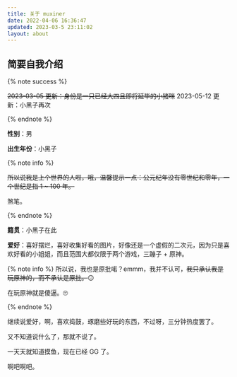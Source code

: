```yaml
---
title: 关于 muxiner 
date: 2022-04-06 16:36:47
updated: 2023-03-5 23:11:02
layout: about
---
```


简要自我介绍
---

{% note success %}

~~2023-03-05 更新：身份是一只已经大四且即将延毕的小猪咪~~
2023-05-12 更新：小黑子再次

{% endnote %}

**性别**：男

**出生年份**：小黑子

{% note info %}

~~所以说我是上个世界的人啦，哦，温馨提示一点：公元纪年没有零世纪和零年，一个世纪是指 1 ~ 100 年。~~

煞笔。

{% endnote %}

**籍贯**：小黑子在此

**爱好**：喜好摆烂，喜好收集好看的图片，好像还是一个虚假的二次元，因为只是喜欢好看的小姐姐，而且范围大都仅限于两个游戏，三蹦子 + 原神。

{% note info %}
所以说，我也是原批喏？emmm，我并不认可，~~我只承认我是玩原神的，而不承认是原批。~~😐

在玩原神就是傻逼。🙄

{% endnote %}

继续说爱好，啊，喜欢捣鼓，琢磨些好玩的东西，不过呀，三分钟热度罢了。

又不知道说什么了，那就不说了。

一天天就知道摸鱼，现在已经 GG 了。

啊吧啊吧。
